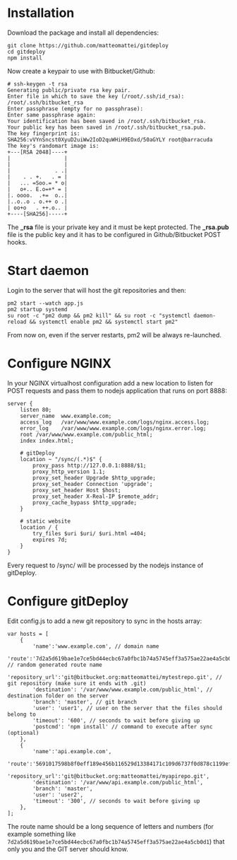 Installation
============

Download the package and install all dependencies:

```
git clone https://github.com/matteomattei/gitdeploy
cd gitdeploy
npm install
```

Now create a keypair to use with Bitbucket/Github:

```
# ssh-keygen -t rsa
Generating public/private rsa key pair.
Enter file in which to save the key (/root/.ssh/id_rsa): /root/.ssh/bitbucket_rsa
Enter passphrase (empty for no passphrase): 
Enter same passphrase again: 
Your identification has been saved in /root/.ssh/bitbucket_rsa.
Your public key has been saved in /root/.ssh/bitbucket_rsa.pub.
The key fingerprint is:
SHA256:vVYnSncst0XyuD2uiWw2IoD2quWHiH9EOxd/50aGYLY root@barracuda
The key's randomart image is:
+---[RSA 2048]----+
|                 |
|                 |
|              . .|
|    . . +.   . = |
|   ... =Soo.= * o|
|   o+.. E.o=+* = |
|. oooo.  .+=  o..|
|..o..o . o.++ o .|
| oo+o   . ++.o.. |
+----[SHA256]-----+
```

The **_rsa** file is your private key and it must be kept protected.
The **_rsa.pub** file is the public key and it has to be configured in Github/Bitbucket POST hooks.

Start daemon
============

Login to the server that will host the git repositories and then:

```
pm2 start --watch app.js
pm2 startup systemd
su root -c "pm2 dump && pm2 kill" && su root -c "systemctl daemon-reload && systemctl enable pm2 && systemctl start pm2"
```

From now on, even if the server restarts, pm2 will be always re-launched.

Configure NGINX
===============

In your NGINX virtualhost configuration add a new location to listen for POST requests and pass them to nodejs application that runs on port 8888:

```
server {
    listen 80;
    server_name  www.example.com;
    access_log   /var/www/www.example.com/logs/nginx.access.log;
    error_log    /var/www/www.example.com/logs/nginx.error.log;
    root /var/www/www.example.com/public_html;
    index index.html;

    # gitDeploy
    location ~ "/sync/(.*)$" {
        proxy_pass http://127.0.0.1:8888/$1;
        proxy_http_version 1.1;
        proxy_set_header Upgrade $http_upgrade;
        proxy_set_header Connection 'upgrade';
        proxy_set_header Host $host;
        proxy_set_header X-Real-IP $remote_addr;
        proxy_cache_bypass $http_upgrade;
    }

    # static website
    location / {
        try_files $uri $uri/ $uri.html =404;
        expires 7d;
    }
}
```

Every request to /sync/<something> will be processed by the nodejs instance of gitDeploy.

Configure gitDeploy
===================

Edit config.js to add a new git repository to sync in the hosts array:

```
var hosts = [
    {
        'name':'www.example.com', // domain name
        'route':'7d2a5d619bae1e7ce5bd44ecbc67a0fbc1b74a5745eff3a575ae22ae4a5cb0d1', // random generated route name
        'repository_url':'git@bitbucket.org:matteomattei/mytestrepo.git', // git repository (make sure it ends with .git)
        'destination': '/var/www/www.example.com/public_html', // destination folder on the server
        'branch': 'master', // git branch
        'user': 'user1', // user on the server that the files should belong to
        'timeout': '600', // seconds to wait before giving up
        'postcmd': 'npm install' // command to execute after sync (optional)
    },
    {
        'name':'api.example.com',
        'route':'5691017598b8f0eff189e456b116529d13384171c109d6737f0d878c1199ef0c',
        'repository_url':'git@bitbucket.org:matteomattei/myapirepo.git',
        'destination': '/var/www/api.example.com/public_html',
        'branch': 'master',
        'user': 'user2',
        'timeout': '300', // seconds to wait before giving up
    },
];
```

The route name should be a long sequence of letters and numbers (for example something like ```7d2a5d619bae1e7ce5bd44ecbc67a0fbc1b74a5745eff3a575ae22ae4a5cb0d1```) that only you and the GIT server should know.
